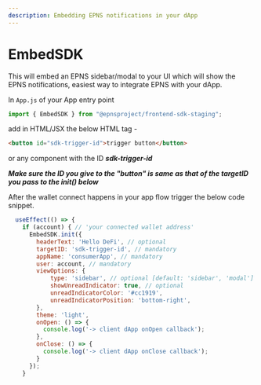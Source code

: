```yaml
---
description: Embedding EPNS notifications in your dApp
---
```


# EmbedSDK

This will embed an EPNS sidebar/modal to your UI which will show the EPNS notifications, easiest way to integrate EPNS with your dApp.



In `App.js` of your App entry point

```javascript
import { EmbedSDK } from "@epnsproject/frontend-sdk-staging";
```

add in HTML/JSX the below HTML tag -

```html
<button id="sdk-trigger-id">trigger button</button>
```

or any component with the ID _**sdk-trigger-id**_

_**Make sure the ID you give to the "button" is same as that of the targetID you pass to the init() below**_

After the wallet connect happens in your app flow trigger the below code snippet.

```javascript
  useEffect(() => {
    if (account) { // 'your connected wallet address'
      EmbedSDK.init({
        headerText: 'Hello DeFi', // optional
        targetID: 'sdk-trigger-id', // mandatory
        appName: 'consumerApp', // mandatory
        user: account, // mandatory
        viewOptions: {
            type: 'sidebar', // optional [default: 'sidebar', 'modal']
            showUnreadIndicator: true, // optional
            unreadIndicatorColor: '#cc1919',
            unreadIndicatorPosition: 'bottom-right',
        },
        theme: 'light',
        onOpen: () => {
          console.log('-> client dApp onOpen callback');
        },
        onClose: () => {
          console.log('-> client dApp onClose callback');
        }
      });
    }

```
